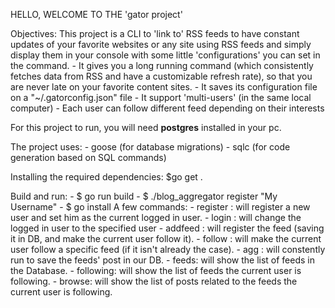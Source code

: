 HELLO, WELCOME TO THE 'gator project'

Objectives:
    This project is a CLI to 'link to' RSS feeds to have constant updates of your favorite websites or any site using RSS feeds and simply display them in your console with some little 'configurations' you can set in the command.
        - It gives you a long running command (which consistently fetches data from RSS and have a customizable refresh rate), so that you are never late on your favorite content sites. 
        - It saves its configuration file on a "~/.gatorconfig.json" file
        - It support 'multi-users' (in the same local computer)
        - Each user can follow different feed depending on their interests

For this project to run, you will need **postgres** installed in your pc.

The project uses:
    - goose (for database migrations)
    - sqlc (for code generation based on SQL commands)

Installing the required dependencies:  $go get .

Build and run:
    - $ go run build
    - $ ./blog_aggregator register "My Username"
    - $ go install
A few commands:
    - register <name>: will register a new user and set him as the current logged in user.
    - login <name>: will change the logged in user to the specified user
    - addfeed <name> <url>: will register the feed (saving it in DB, and make the current user follow it).
    - follow <url>: will make the current user follow a specific feed (if it isn't already the case).
    - agg <duration>: will constently run to save the feeds' post in our DB.
    - feeds: will show the list of feeds in the Database.
    - following: will show the list of feeds the current user is following.
    - browse: will show the list of posts related to the feeds the current user is following.

